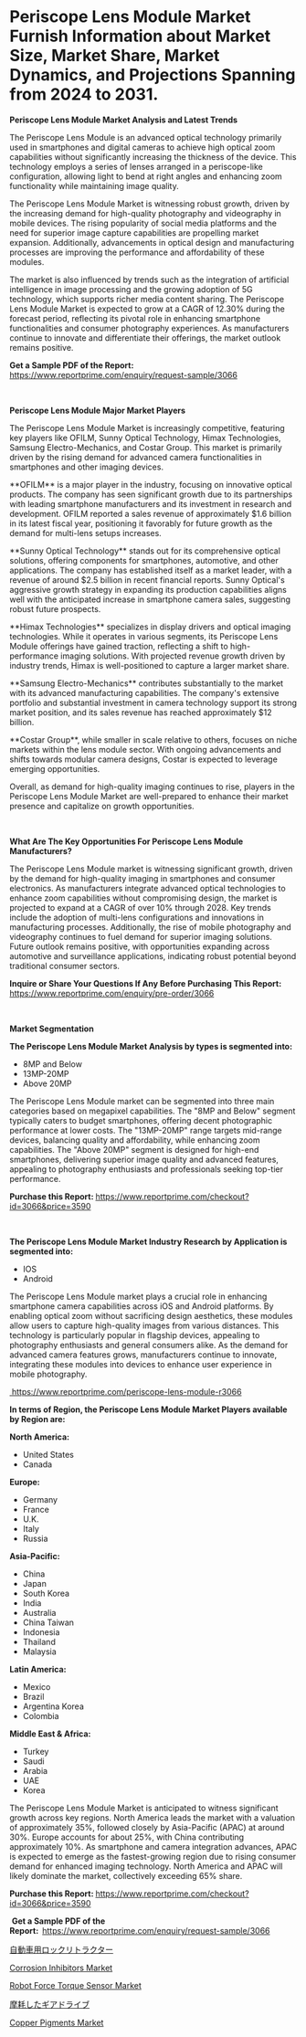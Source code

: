 <p><h1>Periscope Lens Module Market Furnish Information about Market Size, Market Share, Market Dynamics, and Projections Spanning from 2024 to 2031.</h1></p><p><strong>Periscope Lens Module Market Analysis and Latest Trends</strong></p>
<p><p>The Periscope Lens Module is an advanced optical technology primarily used in smartphones and digital cameras to achieve high optical zoom capabilities without significantly increasing the thickness of the device. This technology employs a series of lenses arranged in a periscope-like configuration, allowing light to bend at right angles and enhancing zoom functionality while maintaining image quality. </p><p>The Periscope Lens Module Market is witnessing robust growth, driven by the increasing demand for high-quality photography and videography in mobile devices. The rising popularity of social media platforms and the need for superior image capture capabilities are propelling market expansion. Additionally, advancements in optical design and manufacturing processes are improving the performance and affordability of these modules.</p><p>The market is also influenced by trends such as the integration of artificial intelligence in image processing and the growing adoption of 5G technology, which supports richer media content sharing. The Periscope Lens Module Market is expected to grow at a CAGR of 12.30% during the forecast period, reflecting its pivotal role in enhancing smartphone functionalities and consumer photography experiences. As manufacturers continue to innovate and differentiate their offerings, the market outlook remains positive.</p></p>
<p><strong>Get a Sample PDF of the Report:&nbsp;</strong> <a href="https://www.reportprime.com/enquiry/request-sample/3066">https://www.reportprime.com/enquiry/request-sample/3066</a></p>
<p>&nbsp;</p>
<p><strong>Periscope Lens Module Major Market Players</strong></p>
<p><p>The Periscope Lens Module Market is increasingly competitive, featuring key players like OFILM, Sunny Optical Technology, Himax Technologies, Samsung Electro-Mechanics, and Costar Group. This market is primarily driven by the rising demand for advanced camera functionalities in smartphones and other imaging devices.</p><p>**OFILM** is a major player in the industry, focusing on innovative optical products. The company has seen significant growth due to its partnerships with leading smartphone manufacturers and its investment in research and development. OFILM reported a sales revenue of approximately $1.6 billion in its latest fiscal year, positioning it favorably for future growth as the demand for multi-lens setups increases.</p><p>**Sunny Optical Technology** stands out for its comprehensive optical solutions, offering components for smartphones, automotive, and other applications. The company has established itself as a market leader, with a revenue of around $2.5 billion in recent financial reports. Sunny Optical's aggressive growth strategy in expanding its production capabilities aligns well with the anticipated increase in smartphone camera sales, suggesting robust future prospects.</p><p>**Himax Technologies** specializes in display drivers and optical imaging technologies. While it operates in various segments, its Periscope Lens Module offerings have gained traction, reflecting a shift to high-performance imaging solutions. With projected revenue growth driven by industry trends, Himax is well-positioned to capture a larger market share.</p><p>**Samsung Electro-Mechanics** contributes substantially to the market with its advanced manufacturing capabilities. The company's extensive portfolio and substantial investment in camera technology support its strong market position, and its sales revenue has reached approximately $12 billion.</p><p>**Costar Group**, while smaller in scale relative to others, focuses on niche markets within the lens module sector. With ongoing advancements and shifts towards modular camera designs, Costar is expected to leverage emerging opportunities.</p><p>Overall, as demand for high-quality imaging continues to rise, players in the Periscope Lens Module Market are well-prepared to enhance their market presence and capitalize on growth opportunities.</p></p>
<p>&nbsp;</p>
<p><strong>What Are The Key Opportunities For Periscope Lens Module Manufacturers?</strong></p>
<p><p>The Periscope Lens Module market is witnessing significant growth, driven by the demand for high-quality imaging in smartphones and consumer electronics. As manufacturers integrate advanced optical technologies to enhance zoom capabilities without compromising design, the market is projected to expand at a CAGR of over 10% through 2028. Key trends include the adoption of multi-lens configurations and innovations in manufacturing processes. Additionally, the rise of mobile photography and videography continues to fuel demand for superior imaging solutions. Future outlook remains positive, with opportunities expanding across automotive and surveillance applications, indicating robust potential beyond traditional consumer sectors.</p></p>
<p><strong>Inquire or Share Your Questions If Any Before Purchasing This Report:</strong> <a href="https://www.reportprime.com/enquiry/pre-order/3066">https://www.reportprime.com/enquiry/pre-order/3066</a></p>
<p>&nbsp;</p>
<p><strong>Market Segmentation</strong></p>
<p><strong>The Periscope Lens Module Market Analysis by types is segmented into:</strong></p>
<p><ul><li>8MP and Below</li><li>13MP-20MP</li><li>Above 20MP</li></ul></p>
<p><p>The Periscope Lens Module market can be segmented into three main categories based on megapixel capabilities. The "8MP and Below" segment typically caters to budget smartphones, offering decent photographic performance at lower costs. The "13MP-20MP" range targets mid-range devices, balancing quality and affordability, while enhancing zoom capabilities. The "Above 20MP" segment is designed for high-end smartphones, delivering superior image quality and advanced features, appealing to photography enthusiasts and professionals seeking top-tier performance.</p></p>
<p><strong>Purchase this Report:&nbsp;</strong><a href="https://www.reportprime.com/checkout?id=3066&price=3590">https://www.reportprime.com/checkout?id=3066&price=3590</a></p>
<p>&nbsp;</p>
<p><strong>The Periscope Lens Module Market Industry Research by Application is segmented into:</strong></p>
<p><ul><li>IOS</li><li>Android</li></ul></p>
<p><p>The Periscope Lens Module market plays a crucial role in enhancing smartphone camera capabilities across iOS and Android platforms. By enabling optical zoom without sacrificing design aesthetics, these modules allow users to capture high-quality images from various distances. This technology is particularly popular in flagship devices, appealing to photography enthusiasts and general consumers alike. As the demand for advanced camera features grows, manufacturers continue to innovate, integrating these modules into devices to enhance user experience in mobile photography.</p></p>
<p><a href="https://www.reportprime.com/periscope-lens-module-r3066">&nbsp;https://www.reportprime.com/periscope-lens-module-r3066</a></p>
<p><strong>In terms of Region, the Periscope Lens Module Market Players available by Region are:</strong></p>
<p>
    <p> <strong> North America: </strong>
        <ul>
            <li>United States</li>
            <li>Canada</li>
        </ul>
        </p> 
    <p> <strong> Europe: </strong>
        <ul>
            <li>Germany</li>
            <li>France</li>
            <li>U.K.</li>
            <li>Italy</li>
            <li>Russia</li>
        </ul>
        </p> 
    <p> <strong> Asia-Pacific: </strong>
        <ul>
            <li>China</li>
            <li>Japan</li>
            <li>South Korea</li>
            <li>India</li>
            <li>Australia</li>
            <li>China Taiwan</li>
            <li>Indonesia</li>
            <li>Thailand</li>
            <li>Malaysia</li>
        </ul>
        </p> 
    <p> <strong> Latin America: </strong>
        <ul>
            <li>Mexico</li>
            <li>Brazil</li>
            <li>Argentina Korea</li>
            <li>Colombia</li>
        </ul>
        </p> 
    <p> <strong> Middle East & Africa: </strong>
        <ul>
            <li>Turkey</li>
            <li>Saudi</li>
            <li>Arabia</li>
            <li>UAE</li>
            <li>Korea</li>
        </ul>
    </p>
    </p>
<p><p>The Periscope Lens Module Market is anticipated to witness significant growth across key regions. North America leads the market with a valuation of approximately 35%, followed closely by Asia-Pacific (APAC) at around 30%. Europe accounts for about 25%, with China contributing approximately 10%. As smartphone and camera integration advances, APAC is expected to emerge as the fastest-growing region due to rising consumer demand for enhanced imaging technology. North America and APAC will likely dominate the market, collectively exceeding 65% share.</p></p>
<p><strong>Purchase this Report: </strong><a href="https://www.reportprime.com/checkout?id=3066&price=3590">https://www.reportprime.com/checkout?id=3066&price=3590</a></p>
<p>&nbsp;<strong>Get a Sample PDF of the Report:&nbsp;&nbsp;</strong><a href="https://www.reportprime.com/enquiry/request-sample/3066">https://www.reportprime.com/enquiry/request-sample/3066</a></p>
<p><strong></strong></p>
<p><p><a href="https://medium.com/@a.d.michael1/automotive-locking-retractors-market-%E3%81%AF-%E3%82%B3%E3%82%B9%E3%83%88%E7%AE%A1%E7%90%86%E3%81%A8%E5%8A%B9%E7%8E%87%E5%90%91%E4%B8%8A%E3%82%92%E5%84%AA%E5%85%88%E3%81%97%E3%81%BE%E3%81%99-%E3%81%95%E3%82%89%E3%81%AB-%E5%A0%B1%E5%91%8A%E6%9B%B8%E3%81%AF%E5%B8%82%E5%A0%B4%E3%81%AE%E9%9C%80%E8%A6%81%E9%9D%A2%E3%81%A8%E4%BE%9B%E7%B5%A6%E9%9D%A2%E3%81%AE%E4%B8%A1%E6%96%B9%E3%82%92%E3%82%AB%E3%83%90%E3%83%BC%E3%81%97%E3%81%A6%E3%81%84%E3%81%BE%E3%81%99-d36b9d0c2bcd?postPublishedType=initial">自動車用ロックリトラクター</a></p><p><a href="https://issuu.com/reportprime-2/docs/corrosion-inhibitors-market-size-20_9df9868a4d31db">Corrosion Inhibitors Market</a></p><p><a href="https://www.linkedin.com/pulse/robot-force-torque-sensor-market-size-share-competitive-lrayf?trackingId=jV3JJy1KQAG8dkAqmymrWw%3D%3D">Robot Force Torque Sensor Market</a></p><p><a href="https://medium.com/@a.d.michael1/worn-gear-drives-market-%E3%81%AE%E3%82%B0%E3%83%AD%E3%83%BC%E3%83%90%E3%83%AB%E5%B8%82%E5%A0%B4%E6%A6%82%E8%A6%81%E3%81%AF-%E4%B8%96%E7%95%8C%E3%81%8A%E3%82%88%E3%81%B3%E4%B8%BB%E8%A6%81%E5%B8%82%E5%A0%B4%E3%81%AB%E3%81%8A%E3%81%91%E3%82%8B%E6%A5%AD%E7%95%8C%E3%81%AB%E5%BD%B1%E9%9F%BF%E3%82%92%E4%B8%8E%E3%81%88%E3%82%8B%E4%B8%BB%E8%A6%81%E3%81%AA%E3%83%88%E3%83%AC%E3%83%B3%E3%83%89%E3%81%AB%E3%81%A4%E3%81%84%E3%81%A6-%E7%8B%AC%E8%87%AA%E3%81%AE%E8%A6%96%E7%82%B9%E3%82%92%E6%8F%90%E4%BE%9B%E3%81%97%E3%81%BE%E3%81%99-2dd25cb9fe9b?postPublishedType=initial">摩耗したギアドライブ</a></p><p><a href="https://issuu.com/reportprime-2/docs/copper-pigments-market-size-2030.pp_e6c4e1a8489247">Copper Pigments Market</a></p></p>